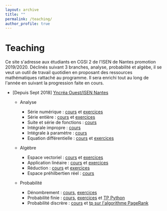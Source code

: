 ```yaml
---
layout: archive
title: ""
permalink: /teaching/
author_profile: true
---
```

Teaching
======
Ce site s'adresse aux étudiants en CGSI 2 de l'ISEN de Nantes promotion 2019/2020.
Déclinés suivant 3 branches, analyse, probabilité et algèbe, il se veut un outil de travail quotidien en proposant des ressources mathématiques rattaché au programme.
Il sera enrichi tout au long de l'année en suivant la progression faite en cours.
* [Depuis Sept 2018]  [Yncréa Ouest/ISEN Nantes](https://isen-nantes.fr/)
  * Analyse
      * Série numérique : [cours](https://github.com/VincentTariel/cours/blob/master/analyse/serie_numerique_cours.pdf) et [exercices](https://github.com/VincentTariel/cours/blob/master/analyse/serie_numerique_exo.pdf)
      * Série entière : [cours](https://github.com/VincentTariel/cours/blob/master/analyse/serie_entiere_cours.pdf) et [exercices](https://github.com/VincentTariel/cours/blob/master/analyse/serie_entiere_exo.pdf)
      * Suite et série de fonctions : [cours](https://github.com/VincentTariel/cours/blob/master/analyse/suite_serie_fonction_cours.pdf)
      * Intégrale impropre : [cours](https://github.com/VincentTariel/cours/blob/master/analyse/integration_cours.pdf)
      * Intégrale à paramètre : [cours](https://github.com/VincentTariel/cours/blob/master/analyse/integrale_parametre_cours.pdf)
      * Equation différentielle : [cours](https://github.com/VincentTariel/cours/blob/master/analyse/equation_differentielle_cours.pdf) et [exercices](https://github.com/VincentTariel/cours/blob/master/analyse/equation_differentielle_exo.pdf)
      
  * Algèbre
       * Espace vectoriel : [cours](https://github.com/VincentTariel/cours/blob/master/algebre/espace_vectoriel_cours.pdf) et [exercices](https://github.com/VincentTariel/cours/blob/master/algebre/espace_vectoriel_exo.pdf)
       * Application linéaire : [cours](https://github.com/VincentTariel/cours/blob/master/algebre/application_lineaire_cours.pdf) et [exercices](https://github.com/VincentTariel/cours/blob/master/algebre/application_lineaire_exo.pdf) 
       * Réduction : [cours](https://github.com/VincentTariel/cours/blob/master/algebre/reduction_cours.pdf) et [exercices](https://github.com/VincentTariel/cours/blob/master/algebre/reduction_exo.pdf) 
       * Espace préhilbertien réel : [cours](https://github.com/VincentTariel/cours/blob/master/algebre/espace_prehilbertien_cours.pdf) 

  * Probabilité
       * Dénombrement : [cours](https://github.com/VincentTariel/cours/blob/master/probabilite/denombrement_cours.pdf), [exercices](https://github.com/VincentTariel/cours/blob/master/probabilite/denombrement_exo.pdf) 
       * Probabilité finie : [cours](https://github.com/VincentTariel/cours/blob/master/probabilite/probabilite_finie_cours.pdf), [exercices](https://github.com/VincentTariel/cours/blob/master/probabilite/probabilite_finie_exo.pdf) et 
         [TP Python](https://github.com/VincentTariel/cours/blob/master/probabilite/simulation_variable_aleatoire_avtivite_python.pdf)
       * Probabilité discrère : [cours](https://github.com/VincentTariel/cours/blob/master/probabilite/probabilite_discrete_cours.pdf)
        et [tp sur l'algorithme PageRank](https://github.com/VincentTariel/cours/blob/master/probabilite/TP_PageRank.pdf)

